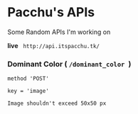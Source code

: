 # Pacchu's APIs

Some Random APIs I'm working on

**live** ``` http://api.itspacchu.tk/```

### Dominant Color ( ```/dominant_color ```)

    method 'POST'

    key = 'image'

    Image shouldn't exceed 50x50 px
